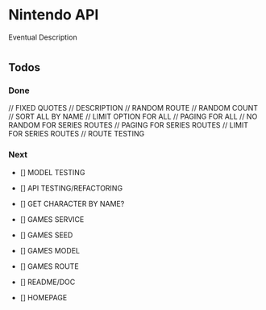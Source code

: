 # Nintendo API

Eventual Description

# 

## Todos

### Done
// FIXED QUOTES
// DESCRIPTION
// RANDOM ROUTE
// RANDOM COUNT
// SORT ALL BY NAME
// LIMIT OPTION FOR ALL
// PAGING FOR ALL
// NO RANDOM FOR SERIES ROUTES
// PAGING FOR SERIES ROUTES
// LIMIT FOR SERIES ROUTES
// ROUTE TESTING

### Next

- [] MODEL TESTING
- [] API TESTING/REFACTORING

- [] GET CHARACTER BY NAME?

- [] GAMES SERVICE
- [] GAMES SEED
- [] GAMES MODEL
- [] GAMES ROUTE

- [] README/DOC
- [] HOMEPAGE